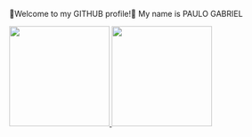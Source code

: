🎀Welcome to my GITHUB profile!🎀
    My name is PAULO GABRIEL
  
<div>
  <a href="https://github.com/PauloGLemos">
  <img height="180em" src="https://github-readme-stats.vercel.app/api/top-langs/?username=PauloGLemos&layout=compact&langs_count=7&theme=dracula"/>
  <img height="180em" src="https://github-readme-stats.vercel.app/api?username=PauloGLemos&show_icons=true&theme=dracula&include_all_commits=true&count_private=true"/>
</div>
